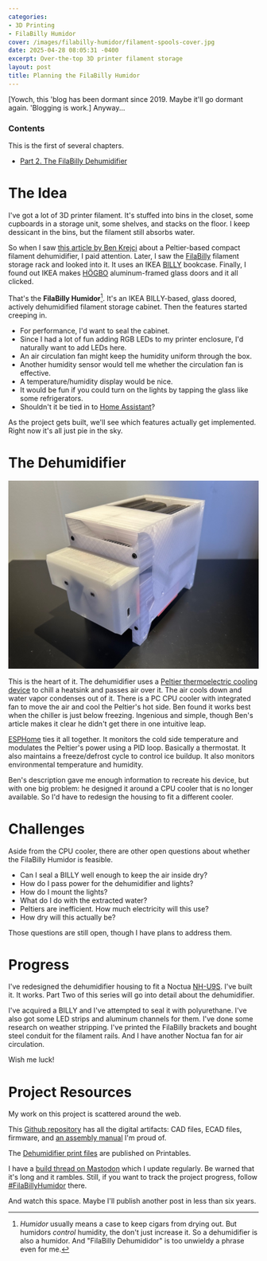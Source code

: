 ```yaml
---
categories:
- 3D Printing
- FilaBilly Humidor
cover: /images/filabilly-humidor/filament-spools-cover.jpg
date: 2025-04-28 08:05:31 -0400
excerpt: Over-the-top 3D printer filament storage
layout: post
title: Planning the FilaBilly Humidor
---
```

[Yowch, this 'blog has been dormant since 2019.  Maybe it'll go dormant
again.  'Blogging is work.]  Anyway...

### Contents

This is the first of several chapters.
 * [Part 2.
 The FilaBilly Dehumidifier](/2025/04/28/the-filabilly-dehumidifier)

# The Idea

I've got a lot of 3D printer filament.  It's stuffed into bins in the
closet, some cupboards in a storage unit, some shelves, and stacks on
the floor.  I keep dessicant in the bins, but the filament still 
absorbs water.

So when I saw [this article by Ben Krejci][krejci] about a Peltier-based
compact filament dehumidifier, I paid attention. Later, I saw the
[FilaBilly][filabilly] filament storage rack and looked into it.  It
uses an IKEA [BILLY][billy] bookcase.  Finally, I found out IKEA makes
[HÖGBO][hogbo] aluminum-framed glass doors and it all clicked.

That's the **FilaBilly Humidor**[^1].  It's an IKEA BILLY-based, glass
doored, actively dehumidified filament storage cabinet.  Then the
features started creeping in.
 
 * For performance, I'd want to seal the cabinet.
 * Since I had a lot of fun adding RGB LEDs to my printer enclosure, I'd
 naturally want to add LEDs here.
 * An air circulation fan might keep the humidity uniform through the
   box.
 * Another humidity sensor would tell me whether the circulation fan is
   effective.
 * A temperature/humidity display would be nice.
 * It would be fun if you could turn on the lights by tapping the glass
   like some refrigerators.
 * Shouldn't it be tied in to [Home Assistant][hassio]?

As the project gets built, we'll see which features actually get
implemented.  Right now it's all just pie in the sky.

 [^1]: *Humidor* usually means a case to keep cigars from drying out.
    But humidors *control* humidity, the don't just increase it.  So a
    dehumidifier is also a humidor.  And "FilaBilly Dehumididor" is too
    unwieldy a phrase even for me.

# The Dehumidifier

![A 3D printed box with heatsinks and electronics visible inside][glam]

This is the heart of it.  The dehumidifier uses a [Peltier
thermoelectric cooling device][peltier] to chill a heatsink and passes
air over it.  The air cools down and water vapor condenses out of it.
There is a PC CPU cooler with integrated fan to move the air and cool
the Peltier's hot side.  Ben found it works best when the chiller is just
below freezing.  Ingenious and simple, though Ben's article makes it
clear he didn't get there in one intuitive leap.

[ESPHome][esphome] ties it all together.  It monitors the cold side
temperature and modulates the Peltier's power using a PID loop.
Basically a thermostat.  It also maintains a freeze/defrost cycle to
control ice buildup.  It also monitors environmental temperature and
humidity.

Ben's description gave me enough information to recreate his device, but
with one big problem: he designed it around a CPU cooler that is no
longer available.  So I'd have to redesign the housing to fit a
different cooler.

# Challenges

Aside from the CPU cooler, there are other open questions about whether
the FilaBilly Humidor is feasible.

* Can I seal a BILLY well enough to keep the air inside dry?
* How do I pass power for the dehumidifier and lights?
* How do I mount the lights?
* What do I do with the extracted water?
* Peltiers are inefficient.  How much electricity will this use?
* How dry will this actually be?

Those questions are still open, though I have plans to address them.

# Progress

I've redesigned the dehumidifier housing to fit a Noctua
[NH-U9S][noctua].  I've built it.  It works.  Part Two of this series
will go into detail about the dehumidifier.

I've acquired a BILLY and I've attempted to seal it with polyurethane.
I've also got some LED strips and aluminum channels for them.  I've done
some research on weather stripping.  I've printed the FilaBilly brackets
and bought steel conduit for the filament rails.  And I have another
Noctua fan for air circulation.

Wish me luck!

# Project Resources

My work on this project is scattered around the web.

This [Github repository][github-repo] has all the digital artifacts: CAD
files, ECAD files, firmware, and [an assembly manual][assembly-manual]
I'm proud of.

The [Dehumidifier print files][printables] are published on Printables.

I have a [build thread on Mastodon][build-thread] which I update
regularly.  Be warned that it's long and it rambles.  Still, if you want
to track the project progress, follow
[#FilaBillyHumidor][hashtag] there.

And watch this space.  Maybe I'll publish another post in less than six
years.

[assembly-manual]: https://github.com/kbob/filabilly-humidor/blob/main/Dehumidifier/Assembly%20Guide/Assembly%20Guide.pdf
[billy]: https://www.ikea.com/us/en/p/billy-bookcase-white-20522046/
[build-thread]: https://chaos.social/@kbob/114142505509126205
[esphome]: https://esphome.io
[filabilly]: https://www.printables.com/model/660713-filabilly-filament-rack
[github-repo]: https://github.com/kbob/filabilly-humidor
[glam]: /images/filabilly-humidor/fbd-glamor.jpg "The FilaBilly Dehumidifier"
[hashtag]: https://chaos.social/tags/FilaBillyHumidor
[hassio]: https://homeassistant.io
[hogbo]: https://www.ikea.com/us/en/p/hoegbo-glass-door-white-20517243/
[krejci]: https://www.benkrejci.com/post/dehumidifier
[noctua]: https://noctua.at/en/products/cpu-cooler-retail/nh-u9s
[peltier]: https://en.wikipedia.org/wiki/Thermoelectric_cooling
[printables]: https://www.printables.com/model/1279373-filabilly-dehumidifier
